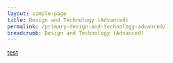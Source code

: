 ```yaml
---
layout: simple-page
title: Design and Technology (Advanced)
permalink: /primary-design-and-technology-advanced/
breadcrumb: Design and Technology (Advanced)
---
```

[test](/placeholder-design-and-technology-advanced/)
